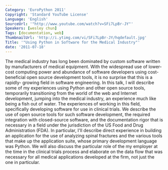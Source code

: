 ```yaml
---
Category: 'EuroPython 2011'
Copyright: 'Standard YouTube License'
Language: 'English'
SourceUrl: '"http://www.youtube.com/watch?v=SFi7LpBr-JY"'
Speakers: [wesley chun]
Tags: [documentation, web]
ThumbnailUrl: 'http://i.ytimg.com/vi/SFi7LpBr-JY/hqdefault.jpg'
Title: '"Using Python in Software for the Medical Industry"'
date: '2011-07-18'
---
```

The medical industry has long been dominated by custom software written by
manufacturers of medical equipment. With the widespread use of lower-cost
computing power and abundance of software developers using cost-beneficial
open source development tools, it is no surprise that this is a rapidly-
growing field in software engineering. In this talk, I will describe some of
my experiences using Python and other open source tools, temporarily
transitioning from the world of the web and Internet development, jumping into
the medical industry, an experience much like being a fish out of water. The
experiences of working in this field, specifically developing software for use
in clinical trials. We describe the use of open source tools for such software
development, the required integration with closed-source software, and the
documentation rigor that is necessary in a field under the jurisdiction of the
US Food and Drug Administration (FDA). In particular, I'll describe direct
experience in building an application for the use of analyzing spinal
fractures and the various tools that make up the application suite, whose
primary development language was Python. We will also discuss the particular
role of the my employer at the time in the clinical trials process and
elaborate on the data flow that was necessary for all medical applications
developed at the firm, not just the one in particular.

